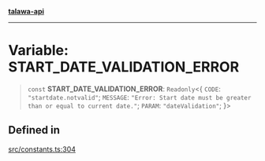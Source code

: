 [**talawa-api**](../../README.md)

***

# Variable: START\_DATE\_VALIDATION\_ERROR

> `const` **START\_DATE\_VALIDATION\_ERROR**: `Readonly`\<\{ `CODE`: `"startdate.notvalid"`; `MESSAGE`: `"Error: Start date must be greater than or equal to current date."`; `PARAM`: `"dateValidation"`; \}\>

## Defined in

[src/constants.ts:304](https://github.com/Suyash878/talawa-api/blob/095e6964ce2a06c1c30d1acf81b6162203f1db91/src/constants.ts#L304)
